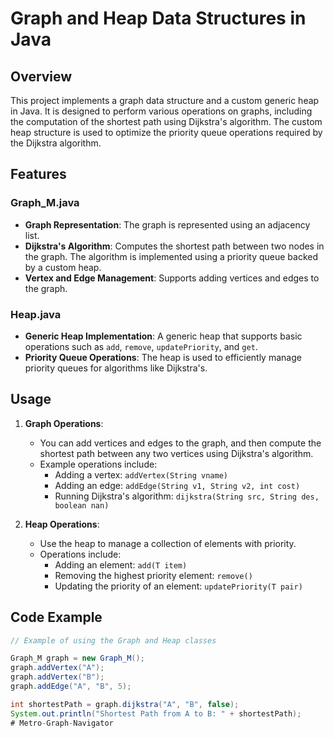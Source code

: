 # Graph and Heap Data Structures in Java

## Overview

This project implements a graph data structure and a custom generic heap in Java. It is designed to perform various operations on graphs, including the computation of the shortest path using Dijkstra's algorithm. The custom heap structure is used to optimize the priority queue operations required by the Dijkstra algorithm.

## Features

### Graph_M.java
- **Graph Representation**: The graph is represented using an adjacency list.
- **Dijkstra's Algorithm**: Computes the shortest path between two nodes in the graph. The algorithm is implemented using a priority queue backed by a custom heap.
- **Vertex and Edge Management**: Supports adding vertices and edges to the graph.

### Heap.java
- **Generic Heap Implementation**: A generic heap that supports basic operations such as `add`, `remove`, `updatePriority`, and `get`.
- **Priority Queue Operations**: The heap is used to efficiently manage priority queues for algorithms like Dijkstra's.

## Usage

1. **Graph Operations**: 
   - You can add vertices and edges to the graph, and then compute the shortest path between any two vertices using Dijkstra's algorithm.
   - Example operations include:
     - Adding a vertex: `addVertex(String vname)`
     - Adding an edge: `addEdge(String v1, String v2, int cost)`
     - Running Dijkstra's algorithm: `dijkstra(String src, String des, boolean nan)`

2. **Heap Operations**:
   - Use the heap to manage a collection of elements with priority.
   - Operations include:
     - Adding an element: `add(T item)`
     - Removing the highest priority element: `remove()`
     - Updating the priority of an element: `updatePriority(T pair)`

## Code Example

```java
// Example of using the Graph and Heap classes

Graph_M graph = new Graph_M();
graph.addVertex("A");
graph.addVertex("B");
graph.addEdge("A", "B", 5);

int shortestPath = graph.dijkstra("A", "B", false);
System.out.println("Shortest Path from A to B: " + shortestPath);
# Metro-Graph-Navigator
